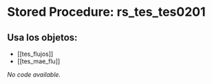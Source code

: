 # Stored Procedure: rs_tes_tes0201

## Usa los objetos:
- [[tes_flujos]]
- [[tes_mae_flu]]

*No code available.*
